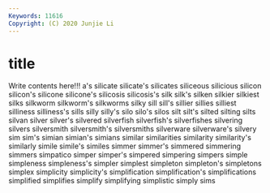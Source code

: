 ```yaml
---
Keywords: 11616
Copyright: (C) 2020 Junjie Li
---
```


# title

Write contents here!!!
a's 
silicate 
silicate's
silicates 
siliceous 
silicious 
silicon 
silicon's 
silicone 
silicone's 
silicosis 
silicosis's 
silk
silk's 
silken 
silkier 
silkiest 
silks 
silkworm 
silkworm's 
silkworms 
silky 
sill
sill's 
sillier 
sillies 
silliest 
silliness 
silliness's 
sills 
silly 
silly's 
silo
silo's 
silos 
silt 
silt's 
silted 
silting 
silts 
silvan 
silver 
silver's
silvered 
silverfish 
silverfish's 
silverfishes 
silvering 
silvers 
silversmith 
silversmith's 
silversmiths 
silverware
silverware's 
silvery 
sim 
sim's 
simian 
simian's 
simians 
similar 
similarities 
similarity
similarity's 
similarly 
simile 
simile's 
similes 
simmer 
simmer's 
simmered 
simmering 
simmers
simpatico 
simper 
simper's 
simpered 
simpering 
simpers 
simple 
simpleness 
simpleness's 
simpler
simplest 
simpleton 
simpleton's 
simpletons 
simplex 
simplicity 
simplicity's 
simplification 
simplification's 
simplifications
simplified 
simplifies 
simplify 
simplifying 
simplistic 
simply 
sims 

